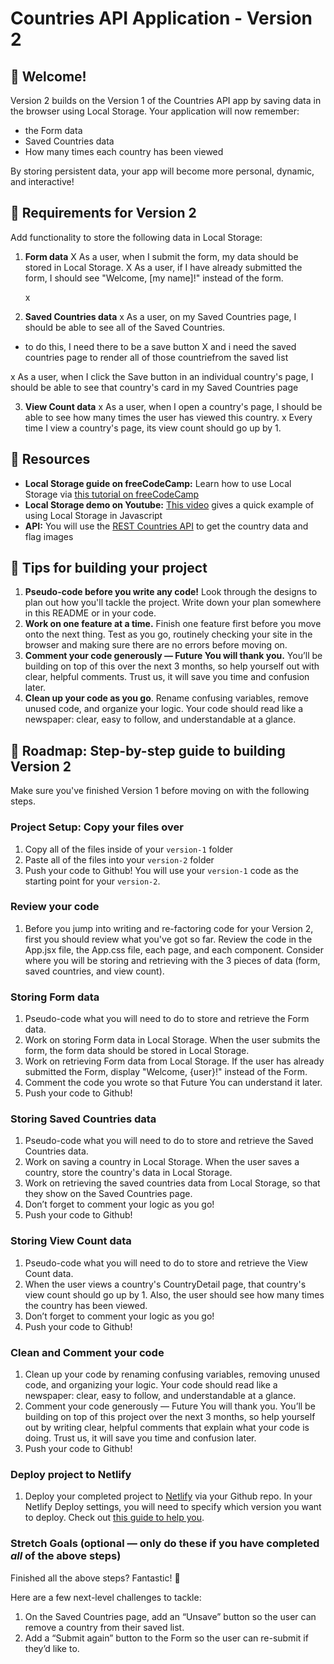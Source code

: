 # Countries API Application - Version 2

## 👋 Welcome!

Version 2 builds on the Version 1 of the Countries API app by saving data in the browser using Local Storage. Your application will now remember:

- the Form data
- Saved Countries data
- How many times each country has been viewed

By storing persistent data, your app will become more personal, dynamic, and interactive!

## 🎯 Requirements for Version 2

Add functionality to store the following data in Local Storage:

1. **Form data**
   X As a user, when I submit the form, my data should be stored in Local Storage.
   X As a user, if I have already submitted the form, I should see "Welcome, [my name]!" instead of the form.

   x

2. **Saved Countries data**
   x As a user, on my Saved Countries page, I should be able to see all of the Saved Countries.

- to do this, I need there to be a save button
  X and i need the saved countries page to render all of those countriefrom the saved list

x As a user, when I click the Save button in an individual country's page, I should be able to see that country's card in my Saved Countries page

3. **View Count data**
   x As a user, when I open a country's page, I should be able to see how many times the user has viewed this country.
   x Every time I view a country's page, its view count should go up by 1.

## 🔗 Resources

- **Local Storage guide on freeCodeCamp:** Learn how to use Local Storage via [this tutorial on freeCodeCamp](https://www.freecodecamp.org/news/use-local-storage-in-modern-applications/)
- **Local Storage demo on Youtube:** [This video](https://www.youtube.com/watch?v=AUOzvFzdIk4) gives a quick example of using Local Storage in Javascript
- **API:** You will use the [REST Countries API](https://restcountries.com) to get the country data and flag images

## 📝 Tips for building your project

1. **Pseudo-code before you write any code!** Look through the designs to plan out how you'll tackle the project. Write down your plan somewhere in this README or in your code.
2. **Work on one feature at a time.** Finish one feature first before you move onto the next thing. Test as you go, routinely checking your site in the browser and making sure there are no errors before moving on.
3. **Comment your code generously — Future You will thank you.** You’ll be building on top of this over the next 3 months, so help yourself out with clear, helpful comments. Trust us, it will save you time and confusion later.
4. **Clean up your code as you go**. Rename confusing variables, remove unused code, and organize your logic. Your code should read like a newspaper: clear, easy to follow, and understandable at a glance.

## 🚀 Roadmap: Step-by-step guide to building Version 2

Make sure you've finished Version 1 before moving on with the following steps.

### Project Setup: Copy your files over

1. Copy all of the files inside of your `version-1` folder
2. Paste all of the files into your `version-2` folder
3. Push your code to Github! You will use your `version-1` code as the starting point for your `version-2`.

### Review your code

1. Before you jump into writing and re-factoring code for your Version 2, first you should review what you've got so far. Review the code in the App.jsx file, the App.css file, each page, and each component. Consider where you will be storing and retrieving with the 3 pieces of data (form, saved countries, and view count).

### Storing Form data

1. Pseudo-code what you will need to do to store and retrieve the Form data.
2. Work on storing Form data in Local Storage. When the user submits the form, the form data should be stored in Local Storage.
3. Work on retrieving Form data from Local Storage. If the user has already submitted the Form, display "Welcome, {user}!" instead of the Form.
4. Comment the code you wrote so that Future You can understand it later.
5. Push your code to Github!

### Storing Saved Countries data

1. Pseudo-code what you will need to do to store and retrieve the Saved Countries data.
2. Work on saving a country in Local Storage. When the user saves a country, store the country's data in Local Storage.
3. Work on retrieving the saved countries data from Local Storage, so that they show on the Saved Countries page.
4. Don’t forget to comment your logic as you go!
5. Push your code to Github!

### Storing View Count data

1. Pseudo-code what you will need to do to store and retrieve the View Count data.
2. When the user views a country's CountryDetail page, that country's view count should go up by 1. Also, the user should see how many times the country has been viewed.
3. Don’t forget to comment your logic as you go!
4. Push your code to Github!

### Clean and Comment your code

1. Clean up your code by renaming confusing variables, removing unused code, and organizing your logic. Your code should read like a newspaper: clear, easy to follow, and understandable at a glance.
2. Comment your code generously — Future You will thank you. You’ll be building on top of this project over the next 3 months, so help yourself out by writing clear, helpful comments that explain what your code is doing. Trust us, it will save you time and confusion later.
3. Push your code to Github!

### Deploy project to Netlify

1. Deploy your completed project to [Netlify](https://www.netlify.com/) via your Github repo. In your Netlify Deploy settings, you will need to specify which version you want to deploy. Check out [this guide to help you](https://docs.google.com/document/d/18jxCUA0bebCyYaIHy8aaKMgOQH4w5-b-iCGDWpV4K4M/edit?tab=t.jnwta4jrhylr#heading=h.scmsi7a6s9yz).

### Stretch Goals (optional — only do these if you have completed _all_ of the above steps)

Finished all the above steps? Fantastic! 🎉

Here are a few next-level challenges to tackle:

1. On the Saved Countries page, add an “Unsave” button so the user can remove a country from their saved list.
2. Add a “Submit again” button to the Form so the user can re-submit if they’d like to.


